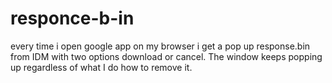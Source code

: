 # responce-b-in
every time i open google app on my browser i get a pop up response.bin from IDM with two options download or cancel. The window keeps popping up regardless of what I do  how to remove it. 
